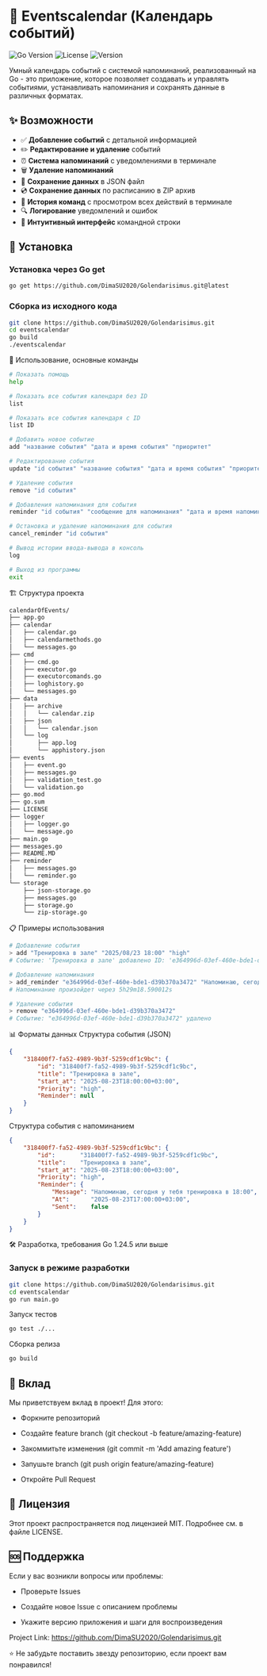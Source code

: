 # 📆 Eventscalendar (Календарь событий)

![Go Version](https://img.shields.io/badge/Go-1.24%2B-blue)
![License](https://img.shields.io/badge/License-MIT-green)
![Version](https://img.shields.io/badge/Version-0.1.0--beta-orange)

Умный календарь событий с системой напоминаний, реализованный на Go - это приложение, которое позволяет создавать и управлять событиями, устанавливать напоминания и сохранять данные в различных форматах.

## ✨ Возможности

-   ✅ **Добавление событий** с детальной информацией
-   ✏️ **Редактирование и удаление** событий
-   ⏰ **Система напоминаний** с уведомлениями в терминале
-   🗑️ **Удаление напоминаний**
-   💾 **Сохранение данных** в JSON файл
-   💿 **Сохранение данных** по расписанию в ZIP архив
-   📜 **История команд** с просмотром всех действий в терминале
-   🔍 **Логирование** уведомлений и ошибок
-   🎯 **Интуитивный интерфейс** командной строки

## 🚀 Установка

### Установка через Go get

```bash
go get https://github.com/DimaSU2020/Golendarisimus.git@latest
```

### Сборка из исходного кода

```bash
git clone https://github.com/DimaSU2020/Golendarisimus.git
cd eventscalendar
go build
./eventscalendar
```

📖 Использование, основные команды

```bash
# Показать помощь
help

# Показать все события календаря без ID
list

# Показать все события календаря c ID
list ID

# Добавить новое событие
add "название события" "дата и время события" "приоритет"

# Редактирование события
update "id события" "название события" "дата и время события" "приоритет"

# Удаление события
remove "id события"

# Добавления напоминания для события
reminder "id события" "сообщение для напоминания" "дата и время напоминания"

# Остановка и удаление напоминания для события
cancel_reminder "id события"

# Вывод истории ввода-вывода в консоль
log

# Выход из программы
exit
```

🏗️ Структура проекта

```bash
calendarOfEvents/
├── app.go
├── calendar
│   ├── calendar.go
│   ├── calendarmethods.go
│   └── messages.go
├── cmd
│   ├── cmd.go
│   ├── executor.go
│   ├── executorcomands.go
│   ├── loghistory.go
│   └── messages.go
├── data
│   ├── archive
│   │   └── calendar.zip
│   ├── json
│   │   └── calendar.json
│   └── log
│       ├── app.log
│       └── apphistory.json
├── events
│   ├── event.go
│   ├── messages.go
│   ├── validation_test.go
│   └── validation.go
├── go.mod
├── go.sum
├── LICENSE
├── logger
│   ├── logger.go
│   └── message.go
├── main.go
├── messages.go
├── README.MD
├── reminder
│   ├── messages.go
│   └── reminder.go
└── storage
    ├── json-storage.go
    ├── messages.go
    ├── storage.go
    └── zip-storage.go
```

📋 Примеры использования

```bash
# Добавление события
> add "Тренировка в зале" "2025/08/23 18:00" "high"
# Событие: 'Тренировка в зале' добавлено ID: 'e364996d-03ef-460e-bde1-d39b370a3472'

# Добавление напоминания
> add_reminder "e364996d-03ef-460e-bde1-d39b370a3472" "Напоминаю, сегодня у тебя тренировка в 18:00" "2025/08/23 17:00"
# Напоминание произойдет через 5h29m18.590012s

# Удаление события
> remove "e364996d-03ef-460e-bde1-d39b370a3472"
# Событие: "e364996d-03ef-460e-bde1-d39b370a3472" удалено
```

📊 Форматы данных
Структура события (JSON)

```json
{
    "318400f7-fa52-4989-9b3f-5259cdf1c9bc": {
        "id": "318400f7-fa52-4989-9b3f-5259cdf1c9bc",
        "title": "Тренировка в зале",
        "start_at": "2025-08-23T18:00:00+03:00",
        "Priority": "high",
        "Reminder": null
    }
}
```

Структура события с напоминанием

```json
{
    "318400f7-fa52-4989-9b3f-5259cdf1c9bc": {
        "id":       "318400f7-fa52-4989-9b3f-5259cdf1c9bc",
        "title":    "Тренировка в зале",
        "start_at": "2025-08-23T18:00:00+03:00",
        "Priority": "high",
        "Reminder": {
            "Message": "Напоминаю, сегодня у тебя тренировка в 18:00",
            "At":      "2025-08-23T17:00:00+03:00",
            "Sent":    false
        }
    }
}
```

🛠️ Разработка, требования
Go 1.24.5 или выше

### Запуск в режиме разработки

```bash
git clone https://github.com/DimaSU2020/Golendarisimus.git
cd eventscalendar
go run main.go
```

Запуск тестов

```bash
go test ./...
```

Сборка релиза

```bash
go build
```

## 🤝 Вклад

Мы приветствуем вклад в проект! Для этого:

-   Форкните репозиторий

-   Создайте feature branch (git checkout -b feature/amazing-feature)

-   Закоммитьте изменения (git commit -m 'Add amazing feature')

-   Запушьте branch (git push origin feature/amazing-feature)

-   Откройте Pull Request

## 📄 Лицензия

Этот проект распространяется под лицензией MIT. Подробнее см. в файле LICENSE.

## 🆘 Поддержка

Если у вас возникли вопросы или проблемы:

-   Проверьте Issues

-   Создайте новое Issue с описанием проблемы

-   Укажите версию приложения и шаги для воспроизведения

Project Link: https://github.com/DimaSU2020/Golendarisimus.git

⭐ Не забудьте поставить звезду репозиторию, если проект вам понравился!
